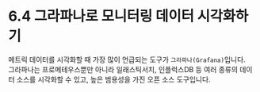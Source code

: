 # 6.4 그라파나로 모니터링 데이터 시각화하기

메트릭 데이터를 시각화할 때 가장 많이 언급되는 도구가 `그라파나(Grafana)`입니다.  
그라파나는 프로메테우스뿐만 아니라 일래스틱서치, 인플럭스DB 등 여러 종류의 데이터 소스를 시각화할 수 있고, 높은 범용성을 가진 오픈 소스 도구입니다.